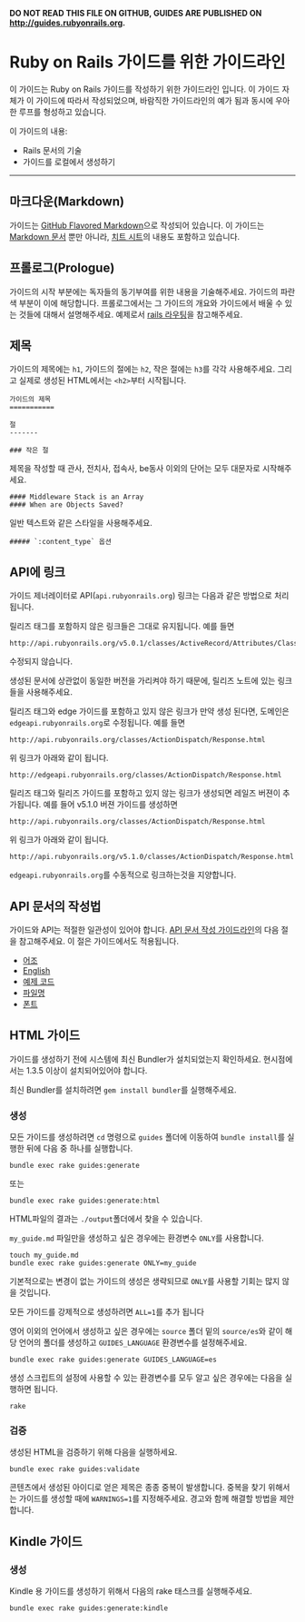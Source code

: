 **DO NOT READ THIS FILE ON GITHUB, GUIDES ARE PUBLISHED ON http://guides.rubyonrails.org.**

Ruby on Rails 가이드를 위한 가이드라인
===============================

이 가이드는 Ruby on Rails 가이드를 작성하기 위한 가이드라인 입니다. 이 가이드 자체가 이 가이드에 따라서 작성되었으며, 바람직한 가이드라인의 예가 됨과 동시에 우아한 루프를 형성하고 있습니다.

이 가이드의 내용:

* Rails 문서의 기술
* 가이드를 로컬에서 생성하기

--------------------------------------------------------------------------------

마크다운(Markdown)
-------

가이드는 [GitHub Flavored Markdown](https://help.github.com/articles/github-flavored-markdown)으로 작성되어 있습니다. 이 가이드는 [Markdown 문서](http://daringfireball.net/projects/markdown/syntax) 뿐만 아니라, [치트 시트](http://daringfireball.net/projects/markdown/basics)의 내용도 포함하고 있습니다.

프롤로그(Prologue)
--------

가이드의 시작 부분에는 독자들의 동기부여를 위한 내용을 기술해주세요. 가이드의 파란색 부분이 이에 해당합니다. 프롤로그에서는 그 가이드의 개요와 가이드에서 배울 수 있는 것들에 대해서 설명해주세요. 예제로서 [rails 라우팅](routing.html)을 참고해주세요.

제목
------

가이드의 제목에는 `h1`, 가이드의 절에는 `h2`, 작은 절에는 `h3`를 각각 사용해주세요. 그리고 실제로 생성된 HTML에서는 `<h2>`부터 시작됩니다.

```
가이드의 제목
===========

절
-------

### 작은 절
```

제목을 작성할 때 관사, 전치사, 접속사, be동사 이외의 단어는 모두 대문자로 시작해주세요.

```
#### Middleware Stack is an Array
#### When are Objects Saved?
```

일반 텍스트와 같은 스타일을 사용해주세요.

```
##### `:content_type` 옵션
```

API에 링크
------------------

가이드 제너레이터로 API(`api.rubyonrails.org`) 링크는 다음과 같은 방법으로 처리됩니다.

릴리즈 태그를 포함하지 않은 링크들은 그대로 유지됩니다. 예를 들면

```
http://api.rubyonrails.org/v5.0.1/classes/ActiveRecord/Attributes/ClassMethods.html
```

수정되지 않습니다.

생성된 문서에 상관없이 동일한 버전을 가리켜야 하기 때문에, 릴리즈 노트에 있는 링크들을 사용해주세요.

릴리즈 태그와 edge 가이드를 포함하고 있지 않은 링크가 만약 생성 된다면, 도메인은 `edgeapi.rubyonrails.org`로 수정됩니다. 예를 들면

```
http://api.rubyonrails.org/classes/ActionDispatch/Response.html
```

위 링크가 아래와 같이 됩니다.

```
http://edgeapi.rubyonrails.org/classes/ActionDispatch/Response.html
```

릴리즈 태그와 릴리즈 가이드를 포함하고 있지 않는 링크가 생성되면 레일즈 버젼이 추가됩니다. 예를 들어 v5.1.0 버젼 가이드를 생성하면

```
http://api.rubyonrails.org/classes/ActionDispatch/Response.html
```

위 링크가 아래와 같이 됩니다.

```
http://api.rubyonrails.org/v5.1.0/classes/ActionDispatch/Response.html
```

`edgeapi.rubyonrails.org`를 수동적으로 링크하는것을 지양합니다.


API 문서의 작성법
----------------------------

가이드와 API는 적절한 일관성이 있어야 합니다. [API 문서 작성 가이드라인](api_documentation_guidelines.html)의 다음 절을 참고해주세요. 이 절은 가이드에서도 적용됩니다.

* [어조](api_documentation_guidelines.html#wording)
* [English](api_documentation_guidelines.html#english)
* [예제 코드](api_documentation_guidelines.html#example-code)
* [파일명](api_documentation_guidelines.html#file-names)
* [폰트](api_documentation_guidelines.html#fonts)

HTML 가이드
-----------

가이드를 생성하기 전에 시스템에 최신 Bundler가 설치되었는지 확인하세요.
 현시점에서는 1.3.5 이상이 설치되어있어야 
합니다.

최신 Bundler를 설치하려면 `gem install bundler`를 실행해주세요.

### 생성

모든 가이드를 생성하려면 `cd` 명령으로 `guides` 폴더에 이동하여 `bundle install`를 실행한 뒤에 다음 중 하나를 실행합니다.

```
bundle exec rake guides:generate
```

또는

```
bundle exec rake guides:generate:html
```

HTML파일의 결과는 `./output`폴더에서 찾을 수 있습니다.

`my_guide.md` 파일만을 생성하고 싶은 경우에는 환경변수 `ONLY`를 사용합니다.

```
touch my_guide.md
bundle exec rake guides:generate ONLY=my_guide
```

기본적으로는 변경이 없는 가이드의 생성은 생략되므로 `ONLY`를 사용할 기회는 많지 않을 것입니다.

모든 가이드를 강제적으로 생성하려면 `ALL=1`를 추가 됩니다

영어 이외의 언어에서 생성하고 싶은 경우에는 `source` 폴더 밑의 `source/es`와 같이 해당 언어의 폴더를 생성하고 `GUIDES_LANGUAGE` 환경변수를 설정해주세요.

```
bundle exec rake guides:generate GUIDES_LANGUAGE=es
```

생성 스크립트의 설정에 사용할 수 있는 환경변수를 모두 알고 싶은 경우에는 다음을 실행하면 됩니다.

```
rake
```

### 검증

생성된 HTML을 검증하기 위해 다음을 실행하세요.

```
bundle exec rake guides:validate
```

콘텐츠에서 생성된 아이디로 얻은 제목은 종종 중복이 발생합니다. 중복을 찾기 위해서는 가이드를 생성할 때에 `WARNINGS=1`를 지정해주세요. 경고와 함께 해결할 방법을 제안합니다.

Kindle 가이드
-------------

### 생성

Kindle 용 가이드를 생성하기 위해서 다음의 rake 태스크를 실행해주세요.

```
bundle exec rake guides:generate:kindle
```

